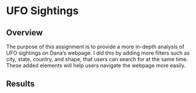 # UFO Sightings

## Overview
The purpose of this assignment is to provide a more in-depth analysis of UFO sightings on Dana’s webpage. I did this by adding more filters such as city, state, country, and shape, that users can search for at the same time. These added elements will help users navigate the webpage more easily. 

## Results
